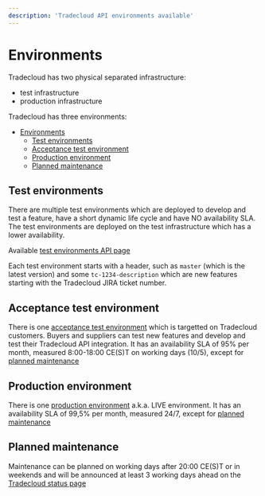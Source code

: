 ```yaml
---
description: 'Tradecloud API environments available'
---
```


# Environments

Tradecloud has two physical separated infrastructure:

- test infrastructure
- production infrastructure

Tradecloud has three environments:

- [Environments](#environments)
  - [Test environments](#test-environments)
  - [Acceptance test environment](#acceptance-test-environment)
  - [Production environment](#production-environment)
  - [Planned maintenance](#planned-maintenance)

## Test environments

There are multiple test environments which are deployed to develop and test a feature, have a short dynamic life cycle and have NO availability SLA. The test environments are deployed on the test infrastructure which has a lower availability.

Available [test environments API page](https://api.test.tradecloud1.com)

Each test environment starts with a header, such as `master` (which is the latest version) and some `tc-1234-description` which are new features starting with the Tradecloud JIRA ticket number.

## Acceptance test environment

There is one [acceptance test environment](https://api.accp.tradecloud1.com) which is targetted on Tradecloud customers. Buyers and suppliers can test new features and develop and test their Tradecloud API integration. It has an availability SLA of 95% per month, measured 8:00-18:00 CE(S)T on working days (10/5), except for [planned maintenance](#planned-maintenance)

## Production environment

There is one [production environment](https://api.tradecloud1.com/) a.k.a. LIVE environment. It has an availability SLA of 99,5% per month, measured 24/7, except for [planned maintenance](#planned-maintenance)

## Planned maintenance

Maintenance can be planned on working days after 20:00 CE(S)T or in weekends and will be announced at least 3 working days ahead on the [Tradecloud status page](http://status.tradecloud1.com)
